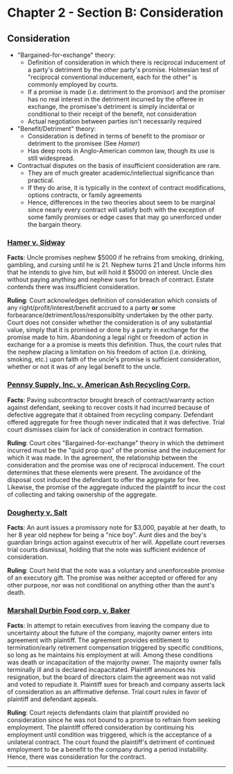 # Chapter 2 - Section B: Consideration

## Consideration

* "Bargained-for-exchange" theory:
  * Definition of consideration in which there is reciprocal inducement of a party's detriment by the other party's promise. Holmesian test of "reciprocal conventional inducement, each for the other" is commonly employed by courts.
  * If a promise is made (i.e. detriment to the promisor) and the promiser has no real interest in the detriment incurred by the offeree in exchange, the promisee's detriment is simply incidental or conditional to their receipt of the benefit, not consideration
  * Actual negotiation between parties isn't necessarily required
* "Benefit/Detriment" theory:
  * Consideration is defined in terms of benefit to the promisor or detriment to the promisee (See *Hamer*)
  * Has deep roots in Anglo-American common law, though its use is still widespread.
* Contractual disputes on the basis of insufficient consideration are rare.
  * They are of much greater academic/intellectual significance than practical.
  * If they do arise, it is typically in the context of contract modifications, options contracts, or family agreements
  * Hence, differences in the two theories about seem to be marginal since nearly every contract will satisfy both with the exception of some family promises or edge cases that may go unenforced under the bargain theory.

### [Hamer v. Sidway](https://www.westlaw.com/Document/I424105bcd7aa11d98ac8f235252e36df/View/FullText.html?transitionType=Default&contextData=(sc.Default)&VR=3.0&RS=cblt1.0 "Westlaw")

**Facts**:
Uncle promises nephew $5000 if he refrains from smoking, drinking, gambling, and cursing until he is 21. Nephew turns 21 and Uncle informs him that he intends to give him, but will hold it $5000 on interest. Uncle dies without paying anything and nephew sues for breach of contract. Estate contends there was insufficient consideration.

**Ruling**:
Court acknowledges definition of consideration which consists of any right/profit/interest/benefit accrued to a party **or** some forbearance/detriment/loss/responsiblity undertaken by the other party. Court does not consider whether the consideration is of any substantial value, simply that it is promised or done by a party in exchange for the promise made to him. Abandoning a legal right or freedom of action in exchange for a a promise is meets this definition. Thus, the court rules that the nephew placing a limitation on his freedom of action (i.e. drinking, smoking, etc.) upon faith of the uncle's promise is sufficient consideration, whether or not it was of any legal benefit to the uncle.

### [Pennsy Supply, Inc. v. American Ash Recycling Corp.](https://www.westlaw.com/Document/I5b5dc325b5f411da8cccb4c14e983401/View/FullText.html?transitionType=Default&contextData=(sc.Default)&VR=3.0&RS=cblt1.0 "Westlaw")

**Facts**:
Paving subcontractor brought breach of contract/warranty action against defendant, seeking to recover costs it had incurred because of defective aggregate that it obtained from recycling company. Defendant offered aggregate for free though never indicated that it was defective. Trial court dismisses claim for lack of consideration in contract formation.

**Ruling**:
Court cites "Bargained-for-exchange" theory in which the detriment incurred must be the "quid prop quo" of the promise and the inducement for which it was made. In the agreement, the relationship between the consideration and the promise was one of reciprocal inducement. The court determines that these elements were present. The avoidance of the disposal cost induced the defendant to offer the aggregate for free. Likewise, the promise of the aggregate induced the plaintiff to incur the cost of collecting and taking ownership of the aggregate.

### [Dougherty v. Salt](https://www.westlaw.com/Document/Ieec94e9fd7ab11d9a489ee624f1f6e1a/View/FullText.html?transitionType=Default&contextData=(sc.Default)&VR=3.0&RS=cblt1.0 "Westlaw")

**Facts**:
An aunt issues a promissory note for $3,000, payable at her death, to her 8 year old nephew for being a "nice boy". Aunt dies and the boy's guardian brings action against executrix of her will. Appellate court reverses trial courts dismissal, holding that the note was sufficient evidence of consideration.

**Ruling**:
Court held that the note was a voluntary and unenforceable promise of an executory gift. The promise was neither accepted or offered for any other purpose, nor was not conditional on anything other than the aunt's death.

### [Marshall Durbin Food corp. v. Baker](https://www.westlaw.com/Document/I9ef144227f6011d98c82a53fc8ac8757/View/FullText.html?transitionType=Default&contextData=(sc.Default)&VR=3.0&RS=cblt1.0 "Westlaw")

**Facts**:
In attempt to retain executives from leaving the company due to uncertainty about the future of the company, majority owner enters into agreement with plaintiff. The agreement provides entitlement to termination/early retirement compensation triggered by specific conditions, so long as he maintains his employment at will. Among these conditions was death or incapacitation of the majority owner. The majority owner falls terminally ill and is declared incapacitated. Plaintiff announces his resignation, but the board of directors claim the agreement was not valid and voted to repudiate it. Plaintiff sues for breach and company asserts lack of consideration as an affirmative defense. Trial court rules in favor of plaintiff and defendant appeals.

**Ruling**:
Court rejects defendants claim that plaintiff provided no consideration since he was not bound to a promise to refrain from seeking employment. The plaintiff offered consideration by continuing his employment until condition was triggered, which is the acceptance of a unilateral contract. The court found the plaintiff's detriment of continued employment to be a benefit to the company during a period instability. Hence, there was consideration for the contract.

---